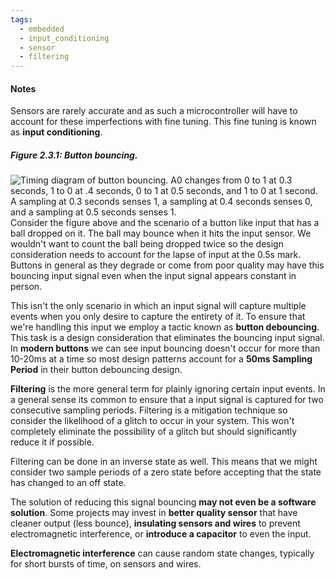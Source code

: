 ```yaml
---
tags:
  - embedded
  - input_conditioning
  - sensor
  - filtering
---
```

#### Notes
 Sensors are rarely accurate and as such a microcontroller will have to account for these imperfections with fine tuning. This fine tuning is known as **input conditioning**. 

##### Figure 2.3.1: Button bouncing.

![Timing diagram of button bouncing. A0 changes from 0 to 1 at 0.3 seconds, 1 to 0 at .4 seconds, 0 to 1 at 0.5 seconds, and 1 to 0 at 1 second. A sampling at 0.3 seconds senses 1, a sampling at 0.4 seconds senses 0, and a sampling at 0.5 seconds senses 1.](https://zytools.zybooks.com/zyAuthor/ProgEmbSys/26/IMAGES/embedded_image_1_8969ee8d-5523-ae1d-44f8-fd4753ccc722_bDnKtBRH5if6dBP4VK7n.png)
Consider the figure above and the scenario of a button like input that has a ball dropped on it. The ball may bounce when it hits the input sensor. We wouldn't want to count the ball being dropped twice so the design consideration needs to account for the lapse of input at the 0.5s mark. Buttons in general as they degrade or come from poor quality may have this bouncing input signal even when the input signal appears constant in person.

This isn't the only scenario in which an input signal will capture multiple events when you only desire to capture the entirety of it. To ensure that we're handling this input we employ a tactic known as **button debouncing**. This task is a design consideration that eliminates the bouncing input signal. In **modern buttons** we can see input bouncing doesn't occur for more than 10-20ms at a time so most design patterns account for a **50ms Sampling Period** in their button debouncing design.

**Filtering** is the more general term for plainly ignoring certain input events. In a general sense its common to ensure that a input signal is captured for two consecutive sampling periods. Filtering is a mitigation technique so consider the likelihood of a glitch to occur in your system. This won't completely eliminate the possibility of a glitch but should significantly reduce it if possible.

Filtering can be done in an inverse state as well. This means that we might consider two sample periods of a zero state before accepting that the state has changed to an off state.

The solution of reducing this signal bouncing **may not even be a software solution**. Some projects may invest in **better quality sensor** that have cleaner output (less bounce), **insulating sensors and wires** to prevent electromagnetic interference, or **introduce a capacitor** to even the input.

**Electromagnetic interference** can cause random state changes, typically for short bursts of time, on sensors and wires.







